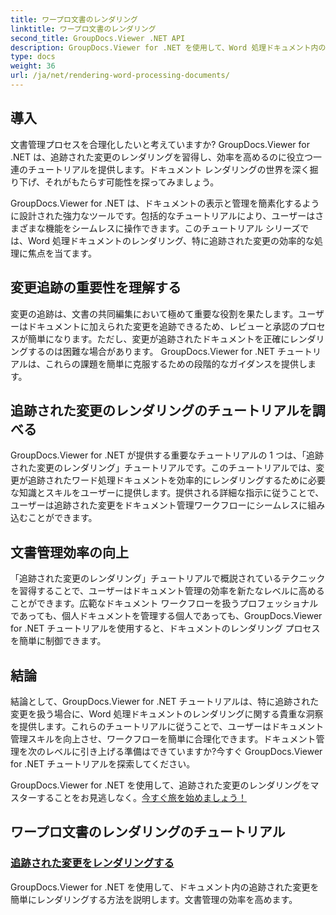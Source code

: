 ```yaml
---
title: ワープロ文書のレンダリング
linktitle: ワープロ文書のレンダリング
second_title: GroupDocs.Viewer .NET API
description: GroupDocs.Viewer for .NET を使用して、Word 処理ドキュメント内の追跡された変更を効率的にレンダリングする方法を学びます。文書管理スキルを向上させます。
type: docs
weight: 36
url: /ja/net/rendering-word-processing-documents/
---
```


## 導入

文書管理プロセスを合理化したいと考えていますか? GroupDocs.Viewer for .NET は、追跡された変更のレンダリングを習得し、効率を高めるのに役立つ一連のチュートリアルを提供します。ドキュメント レンダリングの世界を深く掘り下げ、それがもたらす可能性を探ってみましょう。

GroupDocs.Viewer for .NET は、ドキュメントの表示と管理を簡素化するように設計された強力なツールです。包括的なチュートリアルにより、ユーザーはさまざまな機能をシームレスに操作できます。このチュートリアル シリーズでは、Word 処理ドキュメントのレンダリング、特に追跡された変更の効率的な処理に焦点を当てます。

## 変更追跡の重要性を理解する

変更の追跡は、文書の共同編集において極めて重要な役割を果たします。ユーザーはドキュメントに加えられた変更を追跡できるため、レビューと承認のプロセスが簡単になります。ただし、変更が追跡されたドキュメントを正確にレンダリングするのは困難な場合があります。 GroupDocs.Viewer for .NET チュートリアルは、これらの課題を簡単に克服するための段階的なガイダンスを提供します。

## 追跡された変更のレンダリングのチュートリアルを調べる

GroupDocs.Viewer for .NET が提供する重要なチュートリアルの 1 つは、「追跡された変更のレンダリング」チュートリアルです。このチュートリアルでは、変更が追跡されたワード処理ドキュメントを効率的にレンダリングするために必要な知識とスキルをユーザーに提供します。提供される詳細な指示に従うことで、ユーザーは追跡された変更をドキュメント管理ワークフローにシームレスに組み込むことができます。

## 文書管理効率の向上

「追跡された変更のレンダリング」チュートリアルで概説されているテクニックを習得することで、ユーザーはドキュメント管理の効率を新たなレベルに高めることができます。広範なドキュメント ワークフローを扱うプロフェッショナルであっても、個人ドキュメントを管理する個人であっても、GroupDocs.Viewer for .NET チュートリアルを使用すると、ドキュメントのレンダリング プロセスを簡単に制御できます。

## 結論

結論として、GroupDocs.Viewer for .NET チュートリアルは、特に追跡された変更を扱う場合に、Word 処理ドキュメントのレンダリングに関する貴重な洞察を提供します。これらのチュートリアルに従うことで、ユーザーはドキュメント管理スキルを向上させ、ワークフローを簡単に合理化できます。ドキュメント管理を次のレベルに引き上げる準備はできていますか?今すぐ GroupDocs.Viewer for .NET チュートリアルを探索してください。

 GroupDocs.Viewer for .NET を使用して、追跡された変更のレンダリングをマスターすることをお見逃しなく。[今すぐ旅を始めましょう！](./render-tracked-changes/)
## ワープロ文書のレンダリングのチュートリアル
### [追跡された変更をレンダリングする](./render-tracked-changes/)
GroupDocs.Viewer for .NET を使用して、ドキュメント内の追跡された変更を簡単にレンダリングする方法を説明します。文書管理の効率を高めます。